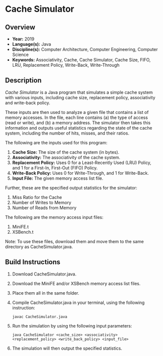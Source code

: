 # Cache Simulator

## Overview
* **Year:** 2019
* **Language(s):** Java
* **Discipline(s):** Computer Architecture, Computer Engineering, Computer Science
* **Keywords:** Associativity, Cache, Cache Simulator, Cache Size, FIFO, LRU, Replacement Policy, Write-Back, Write-Through

## Description
*Cache Simulator* is a Java program that simulates a simple cache system with various inputs, including cache size, replacement policy, associativity and write-back policy.

These inputs are then used to analyze a given file that contains a list of memory accesses. In the file, each line contains (a) the type of access (read or write), and (b) a memory address. The simulator then takes this information and outputs useful statistics regarding the state of the cache system, including the number of hits, misses, and their ratios.

The following are the inputs used for this program:

1. **Cache Size:** The size of the cache system (in bytes).
2. **Associativity:** The associativity of the cache system.
3. **Replacement Policy:** Uses 0 for a Least-Recently Used (LRU) Policy, and 1 for a First-In, First-Out (FIFO) Policy.
4. **Write-Back Policy:** Uses 0 for Write-Through, and 1 for Write-Back.
5. **Input File:** The given memory access list file.

Further, these are the specified output statistics for the simulator:

1. Miss Ratio for the Cache
2. Number of Writes to Memory
3. Number of Reads from Memory

The following are the memory access input files:

1. MiniFE.t
2. XSBench.t

Note: To use these files, download them and move them to the same directory as CacheSimulator.java.

## Build Instructions
1. Download CacheSimulator.java.
2. Download the MiniFE and/or XSBench memory access list files.
3. Place them all in the same folder.
4. Compile CacheSimulator.java in your terminal, using the following instruction:
    
    `javac CacheSimulator.java`
    
5. Run the simulation by using the following input parameters:

    `java CacheSimulator <cache_size> <associativity> <replacement_policy> <write_back_policy> <input_file>`

6. The simulation will then output the specified statistics.
